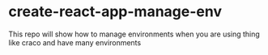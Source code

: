 # create-react-app-manage-env
This repo will show how to manage environments when you are using thing like craco and have many environments
